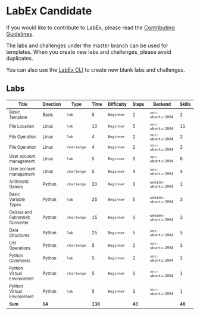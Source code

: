 # LabEx Candidate

If you would like to contribute to LabEx, please read the [Contributing Guidelines](https://labex-docs.vercel.app/).

The labs and challenges under the master branch can be used for templates. When you create new labs and challenges, please avoid duplicates.

You can also use the [LabEx CLI](https://github.com/labex-labs/labex-cli) to create new blank labs and challenges.

## Labs

<!-- MARKDOWN-AUTO-DOCS:START (JSON_TO_HTML_TABLE:src=./labs.json) -->
<table class="JSON-TO-HTML-TABLE"><thead><tr><th class="-sub-sup-title-sup-sub--th"><sub><sup>Title</sup></sub></th><th class="-sub-sup-direction-sup-sub--th"><sub><sup>Direction</sup></sub></th><th class="-sub-sup-type-sup-sub--th"><sub><sup>Type</sup></sub></th><th class="-sub-sup-time-sup-sub--th"><sub><sup>Time</sup></sub></th><th class="-sub-sup-difficulty-sup-sub--th"><sub><sup>Difficulty</sup></sub></th><th class="-sub-sup-steps-sup-sub--th"><sub><sup>Steps</sup></sub></th><th class="-sub-sup-backend-sup-sub--th"><sub><sup>Backend</sup></sub></th><th class="-sub-sup-skills-sup-sub--th"><sub><sup>Skills</sup></sub></th></tr></thead><tbody ><tr ><td class="-sub-sup-title-sup-sub--td td_text"><sub><sup>Basic Template</sup></sub></td><td class="-sub-sup-direction-sup-sub--td td_text"><sub><sup>Basic</sup></sub></td><td class="-sub-sup-type-sup-sub--td td_text"><sub><sup><code>lab</code></sup></sub></td><td class="-sub-sup-time-sup-sub--td td_text"><sub><sup>5</sup></sub></td><td class="-sub-sup-difficulty-sup-sub--td td_text"><sub><sup><code>Beginner</code></sup></sub></td><td class="-sub-sup-steps-sup-sub--td td_text"><sub><sup>2</sup></sub></td><td class="-sub-sup-backend-sup-sub--td td_text"><sub><sup><code>vnc-ubuntu:2004</code></sup></sub></td><td class="-sub-sup-skills-sup-sub--td td_text"><sub><sup>2</sup></sub></td></tr>
<tr ><td class="-sub-sup-title-sup-sub--td td_text"><sub><sup>File Location</sup></sub></td><td class="-sub-sup-direction-sup-sub--td td_text"><sub><sup>Linux</sup></sub></td><td class="-sub-sup-type-sup-sub--td td_text"><sub><sup><code>lab</code></sup></sub></td><td class="-sub-sup-time-sup-sub--td td_text"><sub><sup>10</sup></sub></td><td class="-sub-sup-difficulty-sup-sub--td td_text"><sub><sup><code>Beginner</code></sup></sub></td><td class="-sub-sup-steps-sup-sub--td td_text"><sub><sup>5</sup></sub></td><td class="-sub-sup-backend-sup-sub--td td_text"><sub><sup><code>vnc-ubuntu:2004</code></sup></sub></td><td class="-sub-sup-skills-sup-sub--td td_text"><sub><sup>11</sup></sub></td></tr>
<tr ><td class="-sub-sup-title-sup-sub--td td_text"><sub><sup>File Operation</sup></sub></td><td class="-sub-sup-direction-sup-sub--td td_text"><sub><sup>Linux</sup></sub></td><td class="-sub-sup-type-sup-sub--td td_text"><sub><sup><code>lab</code></sup></sub></td><td class="-sub-sup-time-sup-sub--td td_text"><sub><sup>4</sup></sub></td><td class="-sub-sup-difficulty-sup-sub--td td_text"><sub><sup><code>Beginner</code></sup></sub></td><td class="-sub-sup-steps-sup-sub--td td_text"><sub><sup>2</sup></sub></td><td class="-sub-sup-backend-sup-sub--td td_text"><sub><sup><code>vnc-ubuntu:2004</code></sup></sub></td><td class="-sub-sup-skills-sup-sub--td td_text"><sub><sup>2</sup></sub></td></tr>
<tr ><td class="-sub-sup-title-sup-sub--td td_text"><sub><sup>File Operation</sup></sub></td><td class="-sub-sup-direction-sup-sub--td td_text"><sub><sup>Linux</sup></sub></td><td class="-sub-sup-type-sup-sub--td td_text"><sub><sup><code>challenge</code></sup></sub></td><td class="-sub-sup-time-sup-sub--td td_text"><sub><sup>4</sup></sub></td><td class="-sub-sup-difficulty-sup-sub--td td_text"><sub><sup><code>Beginner</code></sup></sub></td><td class="-sub-sup-steps-sup-sub--td td_text"><sub><sup>2</sup></sub></td><td class="-sub-sup-backend-sup-sub--td td_text"><sub><sup><code>vnc-ubuntu:2004</code></sup></sub></td><td class="-sub-sup-skills-sup-sub--td td_text"><sub><sup>2</sup></sub></td></tr>
<tr ><td class="-sub-sup-title-sup-sub--td td_text"><sub><sup>User account management</sup></sub></td><td class="-sub-sup-direction-sup-sub--td td_text"><sub><sup>Linux</sup></sub></td><td class="-sub-sup-type-sup-sub--td td_text"><sub><sup><code>lab</code></sup></sub></td><td class="-sub-sup-time-sup-sub--td td_text"><sub><sup>5</sup></sub></td><td class="-sub-sup-difficulty-sup-sub--td td_text"><sub><sup><code>Beginner</code></sup></sub></td><td class="-sub-sup-steps-sup-sub--td td_text"><sub><sup>6</sup></sub></td><td class="-sub-sup-backend-sup-sub--td td_text"><sub><sup><code>vnc-ubuntu:2004</code></sup></sub></td><td class="-sub-sup-skills-sup-sub--td td_text"><sub><sup>6</sup></sub></td></tr>
<tr ><td class="-sub-sup-title-sup-sub--td td_text"><sub><sup>User account management</sup></sub></td><td class="-sub-sup-direction-sup-sub--td td_text"><sub><sup>Linux</sup></sub></td><td class="-sub-sup-type-sup-sub--td td_text"><sub><sup><code>challenge</code></sup></sub></td><td class="-sub-sup-time-sup-sub--td td_text"><sub><sup>5</sup></sub></td><td class="-sub-sup-difficulty-sup-sub--td td_text"><sub><sup><code>Beginner</code></sup></sub></td><td class="-sub-sup-steps-sup-sub--td td_text"><sub><sup>4</sup></sub></td><td class="-sub-sup-backend-sup-sub--td td_text"><sub><sup><code>vnc-ubuntu:2004</code></sup></sub></td><td class="-sub-sup-skills-sup-sub--td td_text"><sub><sup>4</sup></sub></td></tr>
<tr ><td class="-sub-sup-title-sup-sub--td td_text"><sub><sup>Arithmetic Games</sup></sub></td><td class="-sub-sup-direction-sup-sub--td td_text"><sub><sup>Python</sup></sub></td><td class="-sub-sup-type-sup-sub--td td_text"><sub><sup><code>challenge</code></sup></sub></td><td class="-sub-sup-time-sup-sub--td td_text"><sub><sup>20</sup></sub></td><td class="-sub-sup-difficulty-sup-sub--td td_text"><sub><sup><code>Beginner</code></sup></sub></td><td class="-sub-sup-steps-sup-sub--td td_text"><sub><sup>3</sup></sub></td><td class="-sub-sup-backend-sup-sub--td td_text"><sub><sup><code>webide-ubuntu:2004</code></sup></sub></td><td class="-sub-sup-skills-sup-sub--td td_text"><sub><sup>1</sup></sub></td></tr>
<tr ><td class="-sub-sup-title-sup-sub--td td_text"><sub><sup>Basic Variable Types</sup></sub></td><td class="-sub-sup-direction-sup-sub--td td_text"><sub><sup>Python</sup></sub></td><td class="-sub-sup-type-sup-sub--td td_text"><sub><sup><code>lab</code></sup></sub></td><td class="-sub-sup-time-sup-sub--td td_text"><sub><sup>25</sup></sub></td><td class="-sub-sup-difficulty-sup-sub--td td_text"><sub><sup><code>Beginner</code></sup></sub></td><td class="-sub-sup-steps-sup-sub--td td_text"><sub><sup>5</sup></sub></td><td class="-sub-sup-backend-sup-sub--td td_text"><sub><sup><code>webide-ubuntu:2004</code></sup></sub></td><td class="-sub-sup-skills-sup-sub--td td_text"><sub><sup>3</sup></sub></td></tr>
<tr ><td class="-sub-sup-title-sup-sub--td td_text"><sub><sup>Celsius and Fahrenheit Converter</sup></sub></td><td class="-sub-sup-direction-sup-sub--td td_text"><sub><sup>Python</sup></sub></td><td class="-sub-sup-type-sup-sub--td td_text"><sub><sup><code>challenge</code></sup></sub></td><td class="-sub-sup-time-sup-sub--td td_text"><sub><sup>15</sup></sub></td><td class="-sub-sup-difficulty-sup-sub--td td_text"><sub><sup><code>Beginner</code></sup></sub></td><td class="-sub-sup-steps-sup-sub--td td_text"><sub><sup>1</sup></sub></td><td class="-sub-sup-backend-sup-sub--td td_text"><sub><sup><code>webide-ubuntu:2004</code></sup></sub></td><td class="-sub-sup-skills-sup-sub--td td_text"><sub><sup>3</sup></sub></td></tr>
<tr ><td class="-sub-sup-title-sup-sub--td td_text"><sub><sup>Data Structures</sup></sub></td><td class="-sub-sup-direction-sup-sub--td td_text"><sub><sup>Python</sup></sub></td><td class="-sub-sup-type-sup-sub--td td_text"><sub><sup><code>lab</code></sup></sub></td><td class="-sub-sup-time-sup-sub--td td_text"><sub><sup>25</sup></sub></td><td class="-sub-sup-difficulty-sup-sub--td td_text"><sub><sup><code>Beginner</code></sup></sub></td><td class="-sub-sup-steps-sup-sub--td td_text"><sub><sup>5</sup></sub></td><td class="-sub-sup-backend-sup-sub--td td_text"><sub><sup><code>vnc-ubuntu:2004</code></sup></sub></td><td class="-sub-sup-skills-sup-sub--td td_text"><sub><sup>5</sup></sub></td></tr>
<tr ><td class="-sub-sup-title-sup-sub--td td_text"><sub><sup>List Operations</sup></sub></td><td class="-sub-sup-direction-sup-sub--td td_text"><sub><sup>Python</sup></sub></td><td class="-sub-sup-type-sup-sub--td td_text"><sub><sup><code>challenge</code></sup></sub></td><td class="-sub-sup-time-sup-sub--td td_text"><sub><sup>5</sup></sub></td><td class="-sub-sup-difficulty-sup-sub--td td_text"><sub><sup><code>Beginner</code></sup></sub></td><td class="-sub-sup-steps-sup-sub--td td_text"><sub><sup>2</sup></sub></td><td class="-sub-sup-backend-sup-sub--td td_text"><sub><sup><code>vnc-ubuntu:2004</code></sup></sub></td><td class="-sub-sup-skills-sup-sub--td td_text"><sub><sup>3</sup></sub></td></tr>
<tr ><td class="-sub-sup-title-sup-sub--td td_text"><sub><sup>Python Comments</sup></sub></td><td class="-sub-sup-direction-sup-sub--td td_text"><sub><sup>Python</sup></sub></td><td class="-sub-sup-type-sup-sub--td td_text"><sub><sup><code>lab</code></sup></sub></td><td class="-sub-sup-time-sup-sub--td td_text"><sub><sup>5</sup></sub></td><td class="-sub-sup-difficulty-sup-sub--td td_text"><sub><sup><code>Beginner</code></sup></sub></td><td class="-sub-sup-steps-sup-sub--td td_text"><sub><sup>2</sup></sub></td><td class="-sub-sup-backend-sup-sub--td td_text"><sub><sup><code>vnc-ubuntu:2004</code></sup></sub></td><td class="-sub-sup-skills-sup-sub--td td_text"><sub><sup>2</sup></sub></td></tr>
<tr ><td class="-sub-sup-title-sup-sub--td td_text"><sub><sup>Python Virtual Environment</sup></sub></td><td class="-sub-sup-direction-sup-sub--td td_text"><sub><sup>Python</sup></sub></td><td class="-sub-sup-type-sup-sub--td td_text"><sub><sup><code>challenge</code></sup></sub></td><td class="-sub-sup-time-sup-sub--td td_text"><sub><sup>5</sup></sub></td><td class="-sub-sup-difficulty-sup-sub--td td_text"><sub><sup><code>Beginner</code></sup></sub></td><td class="-sub-sup-steps-sup-sub--td td_text"><sub><sup>1</sup></sub></td><td class="-sub-sup-backend-sup-sub--td td_text"><sub><sup><code>vnc-ubuntu:2004</code></sup></sub></td><td class="-sub-sup-skills-sup-sub--td td_text"><sub><sup>1</sup></sub></td></tr>
<tr ><td class="-sub-sup-title-sup-sub--td td_text"><sub><sup>Python Virtual Environment</sup></sub></td><td class="-sub-sup-direction-sup-sub--td td_text"><sub><sup>Python</sup></sub></td><td class="-sub-sup-type-sup-sub--td td_text"><sub><sup><code>lab</code></sup></sub></td><td class="-sub-sup-time-sup-sub--td td_text"><sub><sup>5</sup></sub></td><td class="-sub-sup-difficulty-sup-sub--td td_text"><sub><sup><code>Beginner</code></sup></sub></td><td class="-sub-sup-steps-sup-sub--td td_text"><sub><sup>3</sup></sub></td><td class="-sub-sup-backend-sup-sub--td td_text"><sub><sup><code>vnc-ubuntu:2004</code></sup></sub></td><td class="-sub-sup-skills-sup-sub--td td_text"><sub><sup>1</sup></sub></td></tr>
<tr ><td class="-sub-sup-title-sup-sub--td td_text"><sub><sup><b>Sum</b></sup></sub></td><td class="-sub-sup-direction-sup-sub--td td_text"><sub><sup><b>14</b></sup></sub></td><td class="-sub-sup-type-sup-sub--td td_num"></td><td class="-sub-sup-time-sup-sub--td td_text"><sub><sup><b>138</b></sup></sub></td><td class="-sub-sup-difficulty-sup-sub--td td_num"></td><td class="-sub-sup-steps-sup-sub--td td_text"><sub><sup><b>43</b></sup></sub></td><td class="-sub-sup-backend-sup-sub--td td_num"></td><td class="-sub-sup-skills-sup-sub--td td_text"><sub><sup><b>46</b></sup></sub></td></tr></tbody></table>
<!-- MARKDOWN-AUTO-DOCS:END -->
